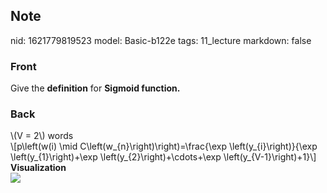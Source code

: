 ## Note
nid: 1621779819523
model: Basic-b122e
tags: 11_lecture
markdown: false

### Front
Give the <b>definition</b> for <b>Sigmoid function.</b>

### Back
<div>
  \(V = 2\) words
</div>
<div>
  \[p\left(w(i) \mid C\left(w_{n}\right)\right)=\frac{\exp
  \left(y_{i}\right)}{\exp \left(y_{1}\right)+\exp
  \left(y_{2}\right)+\cdots+\exp \left(y_{V-1}\right)+1}\]
</div>
<div>
  <b>Visualization</b>
</div>
<div><img src=
paste-6ae0faa890d3244b468136e37f73a6e39633ea1f.jpg></div>
